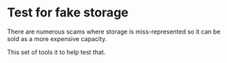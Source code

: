 # Test for fake storage

There are numerous scams where storage is miss-represented so it can be sold as a more expensive capacity.

This set of tools it to help test that.

